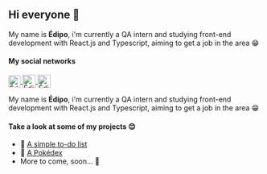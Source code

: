 ## Hi everyone 👋
My name is **Édipo**, i'm currently a QA intern and studying front-end development with React.js and Typescript, aiming to get a job in the area 😁

#### My social networks
<a href="https://www.linkedin.com/in/edipoyurirs/">
    <img align="center" alt="Édipo Yuri - Linkedin" width="24px" src="https://github.com/TheDudeThatCode/TheDudeThatCode/blob/master/Assets/Linkedin.svg" />
</a>
<a href="https://twitter.com/EdipoYuri">
    <img align="center" alt="Édipo Yuri - Twitter" width="26px" src="https://github.com/TheDudeThatCode/TheDudeThatCode/blob/master/Assets/Twitter.svg" />
</a>
<a href="mailto:edipoyurirs@gmail.com">
    <img align="center" alt="Édipo Yuri - Gmail" width="26px" src="https://github.com/TheDudeThatCode/TheDudeThatCode/blob/master/Assets/Gmail.svg" />
</a>
    
My name is **Édipo**, i'm currently a QA intern and studying front-end development with React.js and Typescript, aiming to get a job in the area 😁

#### Take a look at some of my projects 😊

- 📃 [A simple to-do list](https://github.com/EdipoYuri/todo-react)
- 🧧 [A Pokédex](https://github.com/EdipoYuri/pokedex-react)
- More to come, soon... 🤭
